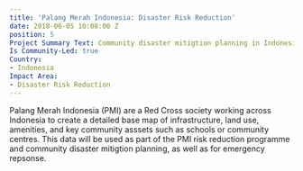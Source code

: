 ```yaml
---
title: 'Palang Merah Indonesia: Disaster Risk Reduction'
date: 2018-06-05 10:08:00 Z
position: 5
Project Summary Text: Community disaster mitigtion planning in Indonesia
Is Community-Led: true
Country:
- Indonesia
Impact Area:
- Disaster Risk Reduction
---
```


Palang Merah Indonesia (PMI) are a Red Cross society working across Indonesia to create a detailed base map of infrastructure, land use, amenities, and key community asssets such as schools or community centres. This data will be used as part of the PMI risk reduction programme and community disaster mitigtion planning, as well as for emergency repsonse.